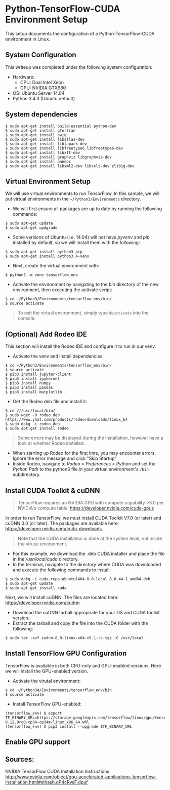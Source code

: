 # Python-TensorFlow-CUDA Environment Setup

This setup documents the configuration of a Python-TensorFlow-CUDA environment in Linux.

## System Configuration
This writeup was completed under the following system configuration:

* Hardware:
  * CPU: Dual Intel Xeon
  * GPU: NVIDIA GTX980
* OS: Ubuntu Server 14.04
* Python 3.4.3 (Ubuntu default)

## System dependencies
```
$ sudo apt-get install build-essential python-dev
$ sudo apt-get install gfortran
$ sudo apt-get install swig
$ sudo apt-get install libatlas-dev
$ sudo apt-get install liblapack-dev
$ sudo apt-get install libfreetype6 libfreetype6-dev
$ sudo apt-get install libxft-dev
$ sudo apt-get install graphviz libgraphviz-dev
$ sudo apt-get install pandoc
$ sudo apt-get install libxml2-dev libxslt-dev zlib1g-dev
```

## Virtual Environment Setup
We will use virtual environments to run TensorFlow. In this sample, we will put virtual environments in the `~/Python3/Environments` directory.

* We will first ensure all packages are up to date by running the following commands: </br>
```
$ sudo apt-get update
$ sudo apt-get updgrade
```
* Some versions of Ubuntu (i.e. 14.04) will not have *pyvenv* and *pip* installed by default, so we will install them with the following: </br>
```
$ sudo apt-get install python3-pip
$ sudo apt-get install python3.4-venv
```
* Next, create the virtual environment with: </br>
```
$ python3 -m venv tensorflow_env
```
* Activate the environment by navigating to the *bin* directory of the new environment, then executing the activate script: </br>
```
$ cd ~/Python3/Environments/tensorflow_env/bin/
$ source activate
```
> To exit the virtual environment, simply type `deactivate` into the console.

## (Optional) Add Rodeo IDE
This section will install the Rodeo IDE and configure it to run in our venv.

* Activate the venv and install dependencies: </br>
```
$ cd ~/Python3/Environments/tensorflow_env/bin/
$ source activate
$ pip3 install jupyter-client
$ pip3 install ipykernel
$ pip3 install numpy
$ pip3 install pandas
$ pip3 install matplotlib
```

* Get the Rodeo deb file and install it: </br>
```
$ cd ///usr/local/bin/
$ sudo wget -O rodeo.deb https://www.yhat.com/products/rodeo/downloads/linux_64
$ sudo dpkg -i rodeo.deb
$ sudo apt-get install rodeo
```
> Some errors may be displayed during the installation, however have a look at whether Rodeo installed.

* When starting up Rodeo for the first time, you may encounter errors. Ignore the error message and click "Skip Startup"
* Inside Rodeo, navigate to *Rodeo > Preferences > Python* and set the *Python Path* to the python3 file in your virtual environment's `/bin` subdirectory.

## Install CUDA Toolkit & cuDNN

> TensorFlow requires an NVIDIA GPU with compute capability >3.0 per NVIDIA's compute table: https://developer.nvidia.com/cuda-gpus

In order to run TensorFlow, we must install CUDA Toolkit V7.0 (or later) and cuDNN 3.0 (or later). The packages are available here: https://developer.nvidia.com/cuda-downloads.

> Note that the CUDA installation is done at the system level, not inside the virutal environment.

* For this example, we download the .deb CUDA installer and place the file in the */usr/local/cuda* directory.
* In the terminal, navigate to the directory where CUDA was downloaded and execute the following commands to install: </br>
```
$ sudo dpkg -i cuda-repo-ubuntu1404-8-0-local_8.0.44-1_amd64.deb
$ sudo apt-get update
$ sudo apt-get install cuda
```

Next, we will install cuDNN. The files are located here: https://developer.nvidia.com/cudnn
* Download the cuDNN tarball appropriate for your OS and CUDA toolkit version.
* Extract the tarball and copy the file into the CUDA folder with the following: </br>
```
$ sudo tar -xvf cudnn-8.0-linux-x64-v5.1-rc.tgz -C /usr/local
```

## Install TensorFlow GPU Configuration
TensorFlow is available in both CPU-only and GPU-enabled versions. Here we will install the GPU-enabled version.
* Activate the virutal environment: </br>
```
$ cd ~/Python34/Environments/tensorflow_env/bin
$ source activate
```
* Install TensorFlow GPU-enabled: </br>
```
(tensorflow_env) $ export TF_BINARY_URL=https://storage.googleapis.com/tensorflow/linux/gpu/tensorflow_gpu-0.12.0rc0-cp34-cp34m-linux_x86_64.whl
(tensorflow_env) $ pip3 install --upgrade $TF_BINARY_URL
```

## Enable GPU support

## Sources:
NVIDIA TensorFlow CUDA Installation Instructions. http://www.nvidia.com/object/gpu-accelerated-applications-tensorflow-installation.html#sthash.oP4cRwjF.dpuf
